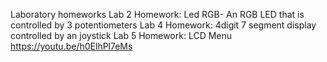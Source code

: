 Laboratory homeworks
Lab 2 Homework: Led RGB- An RGB LED that is controlled by 3 potentiometers
Lab 4 Homework: 4digit 7 segment display controlled by an joystick
Lab 5 Homework: LCD Menu https://youtu.be/h0ElhPl7eMs
